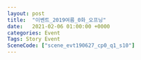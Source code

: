 ```yaml
---
layout: post
title:  "이벤트_2019여름_0화_오프닝"
date:   2021-02-06 01:00:00 +0000
categories: Event
Tags: Story Event
SceneCode: ["scene_evt190627_cp0_q1_s10"]
---
```

